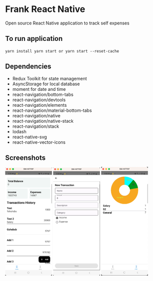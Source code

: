 
# Frank React Native
Open source React Native application to track self expenses

## To run application 
`
yarn install
yarn start or yarn start --reset-cache
`

## Dependencies
- Redux Toolkit for state management
- AsyncStorage for local database
- moment for date and time
- react-navigation/bottom-tabs
- react-navigation/devtools
- react-navigation/elements
- react-navigation/material-bottom-tabs
- react-navigation/native
- react-navigation/native-stack
- react-navigation/stack
- lodash
- react-native-svg
- react-native-vector-icons

## Screenshots
<div>
   <img src="./docs/Images/../Screenshot%202023-12-20%20at%205.58.27%20PM.png" width="150" alt="Screenshot 1">
   <img src="./docs/Images/../Screenshot%202023-12-20%20at%205.58.39%20PM.png" width="150" alt="Screenshot 1">
   <img src="./docs/Images/../Screenshot%202023-12-20%20at%205.58.59%20PM.png" width="150" alt="Screenshot 1">
</div>